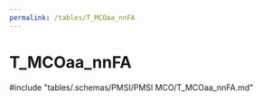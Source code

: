 ```yaml
---
permalink: /tables/T_MCOaa_nnFA
---
```

# T_MCOaa_nnFA
<!-- SPDX-License-Identifier: MPL-2.0 -->

<!-- ATTENTION : Ne pas supprimer ou modifier la ligne ci-dessous -->
#include "tables/.schemas/PMSI/PMSI MCO/T_MCOaa_nnFA.md"
<!-- ATTENTION : Ne pas supprimer ou modifier la ligne ci-dessus -->
